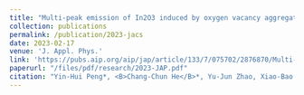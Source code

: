 ```yaml
---
title: "Multi-peak emission of In2O3 induced by oxygen vacancy aggregation"
collection: publications
permalink: /publication/2023-jacs
date: 2023-02-17
venue: 'J. Appl. Phys.'
link: 'https://pubs.aip.org/aip/jap/article/133/7/075702/2876870/Multi-peak-emission-of-In2O3-induced-by-oxygen'
paperurl: "/files/pdf/research/2023-JAP.pdf"
citation: "Yin-Hui Peng*, <B>Chang-Chun He</B>*, Yu-Jun Zhao, Xiao-Bao Yang 2023. &quot;Multi-peak emission of In2O3 induced by oxygen vacancy aggregation.&quot; <i>J. Appl. Phys.</i>.  133, 075702.  <br> doi: https://doi.org/10.1063/5.0135162"
---
```

